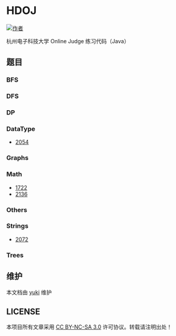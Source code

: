 # HDOJ

[![作者](https://img.shields.io/badge/%E4%BD%9C%E8%80%85-KyonHuang-7AD6FD.svg)](http://kyonhuang.top)

杭州电子科技大学 Online Judge 练习代码（Java）

## 题目


### BFS


### DFS


### DP


### DataType

* [2054](https://github.com/bighuang624/HDOJ/blob/master/DataType/2054.md)

### Graphs


### Math

* [1722](https://github.com/bighuang624/HDOJ/blob/master/Math/1722.md)
* [2136](https://github.com/bighuang624/HDOJ/blob/master/Math/2136.md)

### Others


### Strings

* [2072](https://github.com/bighuang624/HDOJ/blob/master/Strings/2072.md)

### Trees


## 维护

本文档由 [yuki](https://github.com/bighuang624/yuki) 维护

## LICENSE

本项目所有文章采用 [CC BY-NC-SA 3.0](https://creativecommons.org/licenses/by-nc-sa/3.0/) 许可协议。转载请注明出处！ 

